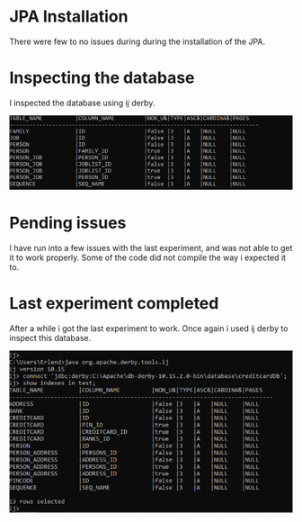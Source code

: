 # JPA Installation
There were few to no issues during during the installation of the JPA. 


# Inspecting the database
I inspected the database using ij derby. 

![Image](https://github.com/erlendtorsvik/dat250_1/blob/master/assignment2/databaseP.PNG)

# Pending issues
I have run into a few issues with the last experiment, and was not able to get it to work properly.
Some of the code did not compile the way i expected it to. 


# Last experiment completed
After a while i got the last experiment to work. Once again i used ij derby to inspect this database.

![Image](https://github.com/erlendtorsvik/dat250_1/blob/master/assignment2/creditcard.PNG)

